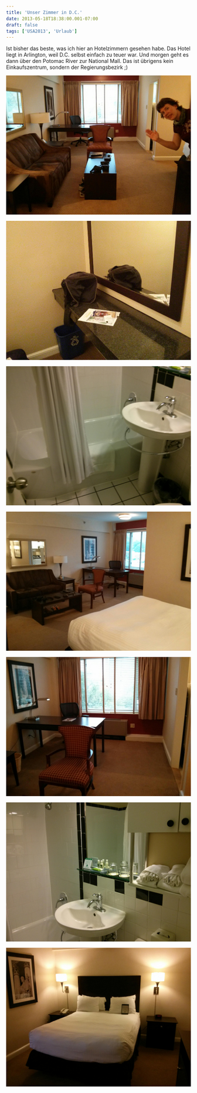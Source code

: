 ```yaml
---
title: 'Unser Zimmer in D.C.'
date: 2013-05-18T18:38:00.001-07:00
draft: false
tags: ['USA2013', 'Urlaub']
---
```


Ist bisher das beste, was ich hier an Hotelzimmern gesehen habe. Das Hotel liegt in Arlington, weil D.C. selbst einfach zu teuer war. Und morgen geht es dann über den Potomac River zur National Mall. Das ist übrigens kein Einkaufszentrum, sondern der Regierungsbezirk ;)

![](/urlaub11to15-images/13/IMG_20130518_182250.jpg)

![](/urlaub11to15-images/13/IMG_20130518_182319.jpg)

![](/urlaub11to15-images/13/IMG_20130518_182336.jpg)

![](/urlaub11to15-images/13/IMG_20130518_182310.jpg)

![](/urlaub11to15-images/13/IMG_20130518_182303.jpg)

![](/urlaub11to15-images/13/IMG_20130518_182333.jpg)

![](/urlaub11to15-images/13/IMG_20130518_182256.jpg)